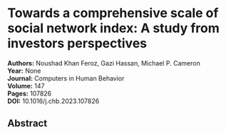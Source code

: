 # Towards a comprehensive scale of social network index: A study from investors perspectives

**Authors:** Noushad Khan Feroz, Gazi Hassan, Michael P. Cameron  
**Year:** None  
**Journal:** Computers in Human Behavior  
**Volume:** 147  
**Pages:** 107826  
**DOI:** 10.1016/j.chb.2023.107826  

## Abstract



